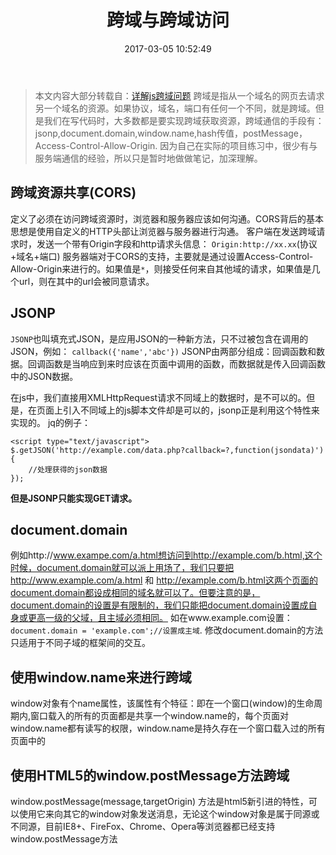 ﻿---
title: 跨域与跨域访问
date: 2017-03-05 10:52:49
tags: 跨域
---
> 本文内容大部分转载自：[详解js跨域问题][1]
跨域是指从一个域名的网页去请求另一个域名的资源。如果协议，域名，端口有任何一个不同，就是跨域。但是我们在写代码时，大多数都是要实现跨域获取资源，跨域通信的手段有：jsonp,document.domain,window.name,hash传值，postMessage，Access-Control-Allow-Origin.
因为自己在实际的项目练习中，很少有与服务端通信的经验，所以只是暂时地做做笔记，加深理解。

## 跨域资源共享(CORS)
定义了必须在访问跨域资源时，浏览器和服务器应该如何沟通。CORS背后的基本思想是使用自定义的HTTP头部让浏览器与服务器进行沟通。
客户端在发送跨域请求时，发送一个带有Origin字段和http请求头信息：
`Origin:http://xx.xx`(协议+域名+端口)
服务器端对于CORS的支持，主要就是通过设置Access-Control-Allow-Origin来进行的。如果值是`*`，则接受任何来自其他域的请求，如果值是几个url，则在其中的url会被同意请求。

## JSONP
`JSONP`也叫填充式JSON，是应用JSON的一种新方法，只不过被包含在调用的JSON，例如：
`callback({'name','abc'})`
JSONP由两部分组成：回调函数和数据。回调函数是当响应到来时应该在页面中调用的函数，而数据就是传入回调函数中的JSON数据。

在js中，我们直接用XMLHttpRequest请求不同域上的数据时，是不可以的。但是，在页面上引入不同域上的js脚本文件却是可以的，jsonp正是利用这个特性来实现的。
jq的例子：

    <script type="text/javascript">
    $.getJSON('http://example.com/data.php?callback=?,function(jsondata)'){
        //处理获得的json数据
    });
</script>

**但是JSONP只能实现GET请求。**

## document.domain

例如http://www.exampe.com/a.html想访问到http://example.com/b.html,这个时候，document.domain就可以派上用场了，我们只要把http://www.example.com/a.html 和 http://example.com/b.html这两个页面的document.domain都设成相同的域名就可以了。但要注意的是，document.domain的设置是有限制的，我们只能把document.domain设置成自身或更高一级的父域，且主域必须相同。
如在www.example.com设置：`document.domain = 'example.com';//设置成主域`.
修改document.domain的方法只适用于不同子域的框架间的交互。

## 使用window.name来进行跨域
window对象有个name属性，该属性有个特征：即在一个窗口(window)的生命周期内,窗口载入的所有的页面都是共享一个window.name的，每个页面对window.name都有读写的权限，window.name是持久存在一个窗口载入过的所有页面中的

## 使用HTML5的window.postMessage方法跨域
window.postMessage(message,targetOrigin) 方法是html5新引进的特性，可以使用它来向其它的window对象发送消息，无论这个window对象是属于同源或不同源，目前IE8+、FireFox、Chrome、Opera等浏览器都已经支持window.postMessage方法


  [1]: https://segmentfault.com/a/1190000000718840#articleHeader1